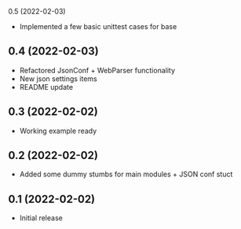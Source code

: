0.5 (2022-02-03)

- Implemented a few basic unittest cases for base

0.4 (2022-02-03)
----------------

- Refactored JsonConf + WebParser functionality
- New json settings items
- README update

0.3 (2022-02-02)
----------------

- Working example ready

0.2 (2022-02-02)
----------------

- Added some dummy stumbs for main modules + JSON conf stuct

0.1 (2022-02-02)
----------------

- Initial release
